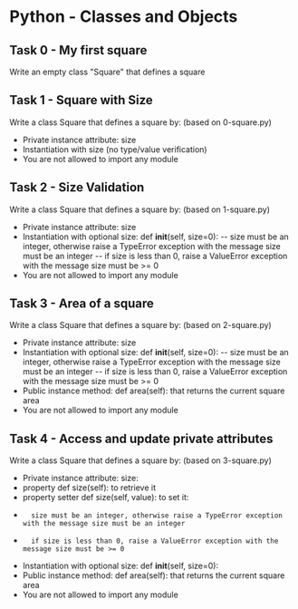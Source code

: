 # Python - Classes and Objects

## Task 0 -  My first square
Write an empty class "Square" that defines a square

## Task 1 - Square with Size
Write a class Square that defines a square by: (based on 0-square.py)
- Private instance attribute: size
- Instantiation with size (no type/value verification)
- You are not allowed to import any module
## Task 2 - Size Validation
Write a class Square that defines a square by: (based on 1-square.py)
- Private instance attribute: size
- Instantiation with optional size: def __init__(self, size=0):
-- size must be an integer, otherwise raise a TypeError exception with the message size must be an integer
-- if size is less than 0, raise a ValueError exception with the message size must be >= 0
- You are not allowed to import any module

## Task 3 - Area of a square
Write a class Square that defines a square by: (based on 2-square.py)
- Private instance attribute: size
- Instantiation with optional size: def __init__(self, size=0):
-- size must be an integer, otherwise raise a TypeError exception with the message size must be an integer
-- if size is less than 0, raise a ValueError exception with the message size must be >= 0
- Public instance method: def area(self): that returns the current square area
- You are not allowed to import any module

## Task 4 - Access and update private attributes
Write a class Square that defines a square by: (based on 3-square.py)
- Private instance attribute: size:
-   property def size(self): to retrieve it
-   property setter def size(self, value): to set it:
-       size must be an integer, otherwise raise a TypeError exception with the message size must be an integer
-       if size is less than 0, raise a ValueError exception with the message size must be >= 0
- Instantiation with optional size: def __init__(self, size=0):
- Public instance method: def area(self): that returns the current square area
- You are not allowed to import any module


